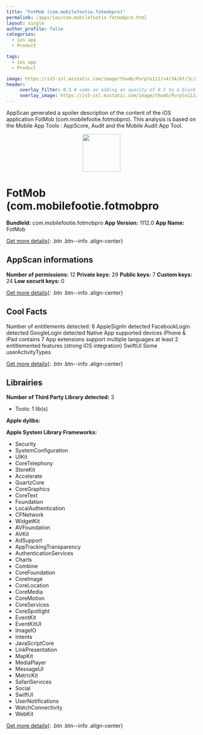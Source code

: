 ```yaml
---
title: "FotMob (com.mobilefootie.fotmobpro)"
permalink: /apps/ios/com.mobilefootie.fotmobpro.html
layout: single
author_profile: false
categories: 
  - ios app 
  - Product 

tags: 
  - ios app 
  - Product 

image: https://is5-ssl.mzstatic.com/image/thumb/Purple112/v4/34/6f/3c/346f3c44-0e2c-4eca-b57c-374f632e87f8/AppIcon-0-1x_U007emarketing-0-10-0-85-220.png/512x512bb.jpg
header: 
     overlay_filter: 0.5 # same as adding an opacity of 0.5 to a black background
     overlay_image: https://is5-ssl.mzstatic.com/image/thumb/Purple112/v4/34/6f/3c/346f3c44-0e2c-4eca-b57c-374f632e87f8/AppIcon-0-1x_U007emarketing-0-10-0-85-220.png/512x512bb.jpg
---
```

AppScan generated a spoiler description of the content of the iOS application FotMob (com.mobilefootie.fotmobpro). This analysis is based on the Mobile App Tools : AppScore, Audit and the Mobile Audit App Tool.

  
  
<div style="text-align: center;"><img src="https://is5-ssl.mzstatic.com/image/thumb/Purple112/v4/34/6f/3c/346f3c44-0e2c-4eca-b57c-374f632e87f8/AppIcon-0-1x_U007emarketing-0-10-0-85-220.png/512x512bb.jpg" width="100" height="100"></div>  
  
# FotMob (com.mobilefootie.fotmobpro

**BundleId:** com.mobilefootie.fotmobpro
**App Version:** 1112.0
**App Name:** FotMob


[Get more details](/pricing.html){: .btn .btn--info .align-center}  
  
## AppScan informations 

**Number of permissions:** 12
**Private keys:** 29
**Public keys:** 7
**Custom keys:** 24
**Low securit keys:** 0
  
[Get more details](/pricing.html){: .btn .btn--info .align-center}

## Cool Facts

Number of entitlements detected: 6
AppleSignIn detected
FacebookLogin detected
GoogleLogin detected
Native App
supported devices iPhone & iPad
contains 7 App extensions
support multiple languages
at least 2 entitlemented features (strong iOS integration)
SwiftUI
Some userActivityTypes
  
[Get more details](/pricing.html){: .btn .btn--info .align-center}

## Librairies 
**Number of Third Party Library detected:** 3
- Tools: 1 lib(s)

**Apple dylibs:**


**Apple System Library Frameworks:**
- Security
- SystemConfiguration
- UIKit
- CoreTelephony
- StoreKit
- Accelerate
- QuartzCore
- CoreGraphics
- CoreText
- Foundation
- LocalAuthentication
- CFNetwork
- WidgetKit
- AVFoundation
- AVKit
- AdSupport
- AppTrackingTransparency
- AuthenticationServices
- Charts
- Combine
- CoreFoundation
- CoreImage
- CoreLocation
- CoreMedia
- CoreMotion
- CoreServices
- CoreSpotlight
- EventKit
- EventKitUI
- ImageIO
- Intents
- JavaScriptCore
- LinkPresentation
- MapKit
- MediaPlayer
- MessageUI
- MetricKit
- SafariServices
- Social
- SwiftUI
- UserNotifications
- WatchConnectivity
- WebKit


  
[Get more details](/pricing.html){: .btn .btn--info .align-center}

